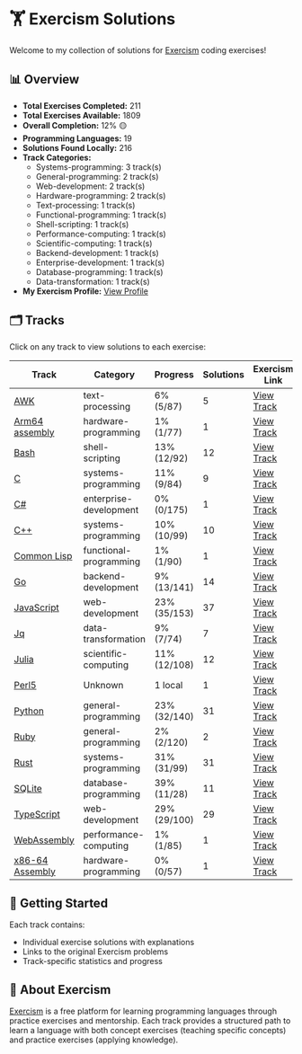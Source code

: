 # 🏋️ Exercism Solutions

Welcome to my collection of solutions for [Exercism](https://exercism.org/) coding exercises!

## 📊 Overview

- **Total Exercises Completed:** 211
- **Total Exercises Available:** 1809
- **Overall Completion:** 12% 🟡
- **Programming Languages:** 19
- **Solutions Found Locally:** 216
- **Track Categories:**
  - Systems-programming: 3 track(s)
  - General-programming: 2 track(s)
  - Web-development: 2 track(s)
  - Hardware-programming: 2 track(s)
  - Text-processing: 1 track(s)
  - Functional-programming: 1 track(s)
  - Shell-scripting: 1 track(s)
  - Performance-computing: 1 track(s)
  - Scientific-computing: 1 track(s)
  - Backend-development: 1 track(s)
  - Enterprise-development: 1 track(s)
  - Database-programming: 1 track(s)
  - Data-transformation: 1 track(s)
- **My Exercism Profile:** [View Profile](https://exercism.org/profiles/princemuel)

## 🗂️ Tracks

Click on any track to view solutions to each exercise:

| Track | Category | Progress | Solutions | Exercism Link | Last Updated |
|-------|----------|----------|-----------|-------------|-------------|
| [AWK](awk/README.md) | text-processing | 6% (5/87) | 5 | [View Track](https://exercism.org/tracks/awk) | 2025-06-23 |
| [Arm64 assembly](arm64-assembly/README.md) | hardware-programming | 1% (1/77) | 1 | [View Track](https://exercism.org/tracks/arm64-assembly) | 2025-06-23 |
| [Bash](bash/README.md) | shell-scripting | 13% (12/92) | 12 | [View Track](https://exercism.org/tracks/bash) | 2025-06-23 |
| [C](c/README.md) | systems-programming | 11% (9/84) | 9 | [View Track](https://exercism.org/tracks/c) | 2025-06-23 |
| [C#](csharp/README.md) | enterprise-development | 0% (0/175) | 1 | [View Track](https://exercism.org/tracks/csharp) | 2025-06-23 |
| [C++](cpp/README.md) | systems-programming | 10% (10/99) | 10 | [View Track](https://exercism.org/tracks/cpp) | 2025-06-23 |
| [Common Lisp](common-lisp/README.md) | functional-programming | 1% (1/90) | 1 | [View Track](https://exercism.org/tracks/common-lisp) | 2025-06-23 |
| [Go](go/README.md) | backend-development | 9% (13/141) | 14 | [View Track](https://exercism.org/tracks/go) | 2025-06-23 |
| [JavaScript](javascript/README.md) | web-development | 23% (35/153) | 37 | [View Track](https://exercism.org/tracks/javascript) | 2025-06-23 |
| [Jq](jq/README.md) | data-transformation | 9% (7/74) | 7 | [View Track](https://exercism.org/tracks/jq) | 2025-06-23 |
| [Julia](julia/README.md) | scientific-computing | 11% (12/108) | 12 | [View Track](https://exercism.org/tracks/julia) | 2025-06-23 |
| [Perl5](perl5/README.md) | Unknown | 1 local | 1 | [View Track](https://exercism.org/tracks/perl5) | 2025-06-23 |
| [Python](python/README.md) | general-programming | 23% (32/140) | 31 | [View Track](https://exercism.org/tracks/python) | 2025-06-23 |
| [Ruby](ruby/README.md) | general-programming | 2% (2/120) | 2 | [View Track](https://exercism.org/tracks/ruby) | 2025-06-23 |
| [Rust](rust/README.md) | systems-programming | 31% (31/99) | 31 | [View Track](https://exercism.org/tracks/rust) | 2025-06-23 |
| [SQLite](sqlite/README.md) | database-programming | 39% (11/28) | 11 | [View Track](https://exercism.org/tracks/sqlite) | 2025-06-23 |
| [TypeScript](typescript/README.md) | web-development | 29% (29/100) | 29 | [View Track](https://exercism.org/tracks/typescript) | 2025-06-23 |
| [WebAssembly](wasm/README.md) | performance-computing | 1% (1/85) | 1 | [View Track](https://exercism.org/tracks/wasm) | 2025-06-23 |
| [x86-64 Assembly](x86-64-assembly/README.md) | hardware-programming | 0% (0/57) | 1 | [View Track](https://exercism.org/tracks/x86-64-assembly) | 2025-06-23 |

## 🚀 Getting Started

Each track contains:

- Individual exercise solutions with explanations
- Links to the original Exercism problems
- Track-specific statistics and progress

## 📝 About Exercism

[Exercism](https://exercism.org/) is a free platform for learning programming languages through practice exercises and mentorship. Each track provides a structured path to learn a language with both concept exercises (teaching specific concepts) and practice exercises (applying knowledge).
